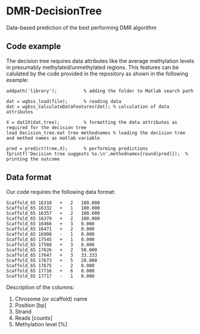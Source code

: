 # DMR-DecisionTree
Data-based prediction of the best performing DMR algorithm

## Code example
The decision tree requires data attributes like the average methylation levels in presumably methylated/unmethylated regions. 
This features can be calulated by the code provided in the repository as shown in the following example:

```
addpath('library');          % adding the folder to Matlab search path

dat = wgbss_load(file);      % reading data
dat = wgbss_CalculateDataFeatures(dat); % calculation of data attributes

X = dat2X(dat,tree);         % formatting the data attributes as required for the decision tree
load Decision_tree.mat tree methodnames % loading the decision tree and method names as matlab variable

pred = predict(tree,X);      % performing predictions
fprintf('Decision tree suggests %s.\n',methodnames{round(pred)});  % printing the outcome
```

## Data format
Our code requires the following data format:
```
Scaffold_65	16310	+	2	100.000
Scaffold_65	16332	+	1	100.000
Scaffold_65	16357	+	2	100.000
Scaffold_65	16379	+	2	100.000
Scaffold_65	16466	+	3	0.000
Scaffold_65	16471	+	2	0.000
Scaffold_65	16908	-	1	0.000
Scaffold_65	17545	+	1	0.000
Scaffold_65	17588	+	3	0.000
Scaffold_65	17626	+	2	50.000
Scaffold_65	17647	+	3	33.333
Scaffold_65	17673	+	5	20.000
Scaffold_65	17675	-	2	0.000
Scaffold_65	17716	+	6	0.000
Scaffold_65	17717	-	1	0.000
```

Description of the columns:
1) Chrosome (or scaffold) name
2) Position [bp]
3) Strand
4) Reads [counts]
5) Methylation level [%]

